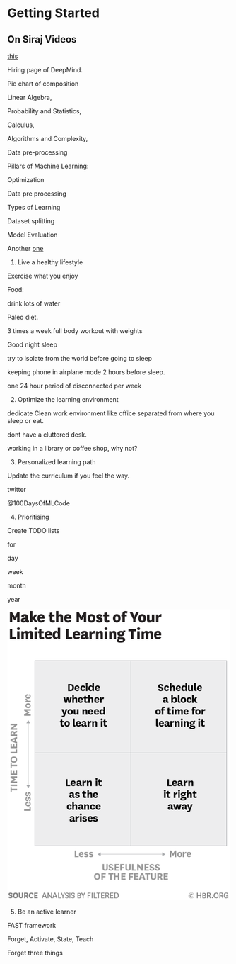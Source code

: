 # Getting Started

## On Siraj Videos

[this](https://www.youtube.com/watch?v=Cr6VqTRO1v0)

Hiring page of DeepMind.

Pie chart of composition

Linear Algebra,

Probability and Statistics,

Calculus,

Algorithms and Complexity,

Data pre-processing


Pillars of Machine Learning:

Optimization

Data pre processing

Types of Learning

Dataset splitting

Model Evaluation


Another [one](https://www.youtube.com/watch?v=waXHrc2m9K8)

1. Live a healthy lifestyle

Exercise what you enjoy

Food:

drink lots of water

Paleo diet.

3 times a week full body workout with weights

Good night sleep

try to isolate from the world before going to sleep

keeping phone in airplane mode 2 hours before sleep.

one 24 hour period of disconnected per week


2. Optimize the learning environment

dedicate Clean work environment like office separated from where you sleep or eat.

dont have a cluttered desk.

working in a library or coffee shop, why not?


3. Personalized learning path

Update the curriculum if you feel the way.

twitter

@100DaysOfMLCode


4. Prioritising


Create TODO lists

for

day

week

month

year


![image](../images/make_the_most_of_learning_time.png)


5. Be an active learner


FAST framework

Forget, Activate, State, Teach


Forget three things

